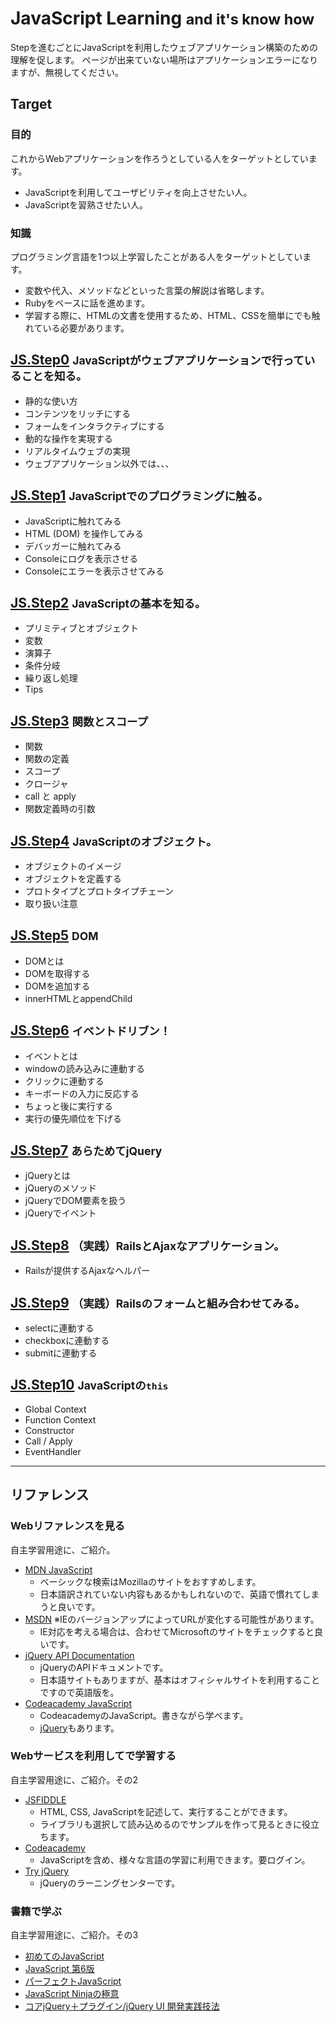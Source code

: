 JavaScript Learning <small>and it's know how</small>
==========================================================

Stepを進むごとにJavaScriptを利用したウェブアプリケーション構築のための理解を促します。
ページが出来ていない場所はアプリケーションエラーになりますが、無視してください。

Target
----------------------------------------------------------

### 目的
これからWebアプリケーションを作ろうとしている人をターゲットとしています。

- JavaScriptを利用してユーザビリティを向上させたい人。
- JavaScriptを習熟させたい人。


### 知識
プログラミング言語を1つ以上学習したことがある人をターゲットとしています。

- 変数や代入、メソッドなどといった言葉の解説は省略します。
- Rubyをベースに話を進めます。
- 学習する際に、HTMLの文書を使用するため、HTML、CSSを簡単にでも触れている必要があります。


[JS.Step0](/javascript_learnings/step0) <small>JavaScriptがウェブアプリケーションで行っていることを知る。</small>
----------------------------------------------------------
- 静的な使い方
- コンテンツをリッチにする
- フォームをインタラクティブにする
- 動的な操作を実現する
- リアルタイムウェブの実現
- ウェブアプリケーション以外では、、、


[JS.Step1](/javascript_learnings/step1) <small>JavaScriptでのプログラミングに触る。</small>
----------------------------------------------------------
- JavaScriptに触れてみる
- HTML (DOM) を操作してみる
- デバッガーに触れてみる
- Consoleにログを表示させる
- Consoleにエラーを表示させてみる


[JS.Step2](/javascript_learnings/step2) <small>JavaScriptの基本を知る。</small>
----------------------------------------------------------
- プリミティブとオブジェクト
- 変数
- 演算子
- 条件分岐
- 繰り返し処理
- Tips


[JS.Step3](/javascript_learnings/step3) <small>関数とスコープ</small>
------------------------------------------------------------
- 関数
- 関数の定義
- スコープ
- クロージャ
- call と apply
- 関数定義時の引数


[JS.Step4](/javascript_learnings/step4) <small>JavaScriptのオブジェクト。</small>
----------------------------------------------------------
- オブジェクトのイメージ
- オブジェクトを定義する
- プロトタイプとプロトタイプチェーン
- 取り扱い注意


[JS.Step5](/javascript_learnings/step5) <small>DOM</small>
----------------------------------------------------------
- DOMとは
- DOMを取得する
- DOMを追加する
- innerHTMLとappendChild


[JS.Step6](/javascript_learnings/step6) <small>イベントドリブン！</small>
----------------------------------------------------------
- イベントとは
- windowの読み込みに連動する
- クリックに連動する
- キーボードの入力に反応する
- ちょっと後に実行する
- 実行の優先順位を下げる


[JS.Step7](/javascript_learnings/step7) <small>あらためてjQuery</small>
----------------------------------------------------------
- jQueryとは
- jQueryのメソッド
- jQueryでDOM要素を扱う
- jQueryでイベント


[JS.Step8](/javascript_learnings/step8) <small>（実践）RailsとAjaxなアプリケーション。</small>
----------------------------------------------------------
- Railsが提供するAjaxなヘルパー


[JS.Step9](/javascript_learnings/step9) <small>（実践）Railsのフォームと組み合わせてみる。</small>
----------------------------------------------------------
- selectに連動する
- checkboxに連動する
- submitに連動する


[JS.Step10](/javascript_learnings/step10) <small>JavaScriptの`this`</small>
----------------------------------------------------------
- Global Context
- Function Context
- Constructor
- Call / Apply
- EventHandler



* * * *


リファレンス
------------------------------------------------------------

### Webリファレンスを見る
自主学習用途に、ご紹介。

- [MDN JavaScript](https://developer.mozilla.org/ja/docs/Web/JavaScript)
  - ベーシックな検索はMozillaのサイトをおすすめします。
  - 日本語訳されていない内容もあるかもしれないので、英語で慣れてしまうと良いです。
- [MSDN](http://msdn.microsoft.com/library/d1et7k7c.aspx) ※IEのバージョンアップによってURLが変化する可能性があります。
  - IE対応を考える場合は、合わせてMicrosoftのサイトをチェックすると良いです。
- [jQuery API Documentation](http://api.jquery.com/)
  - jQueryのAPIドキュメントです。
  - 日本語サイトもありますが、基本はオフィシャルサイトを利用することですので英語版を。
- [Codeacademy JavaScript](http://www.codecademy.com/tracks/javascript)
  - CodeacademyのJavaScript。書きながら学べます。
  - [jQuery](http://www.codecademy.com/tracks/jquery)もあります。


### Webサービスを利用してで学習する
自主学習用途に、ご紹介。その2

- [JSFIDDLE](http://jsfiddle.net/)
  - HTML, CSS, JavaScriptを記述して、実行することができます。
  - ライブラリも選択して読み込めるのでサンプルを作って見るときに役立ちます。
- [Codeacademy](http://www.codecademy.com/ja/tracks/javascript)
  - JavaScriptを含め、様々な言語の学習に利用できます。要ログイン。
- [Try jQuery](http://try.jquery.com/)
  - jQueryのラーニングセンターです。


### 書籍で学ぶ
自主学習用途に、ご紹介。その3

- [初めてのJavaScript](http://www.amazon.co.jp/dp/487311425X/?_encoding=UTF8&camp=247&creative=1211&linkCode=ur2&tag=sugilog-js-22)
- [JavaScript 第6版](http://www.amazon.co.jp/dp/4873115736/?_encoding=UTF8&camp=247&creative=1211&linkCode=ur2&tag=sugilog-js-22)
- [パーフェクトJavaScript](http://www.amazon.co.jp/dp/477414813X/?_encoding=UTF8&camp=247&creative=1211&linkCode=ur2&tag=sugilog-js-22)
- [JavaScript Ninjaの極意](http://www.amazon.co.jp/dp/4798128457/?_encoding=UTF8&camp=247&creative=1211&linkCode=ur2&tag=sugilog-js-22)
- [コアjQuery＋プラグイン/jQuery UI 開発実践技法](http://www.amazon.co.jp/dp/4798124281/?_encoding=UTF8&camp=247&creative=1211&linkCode=ur2&tag=sugilog-js-22)


